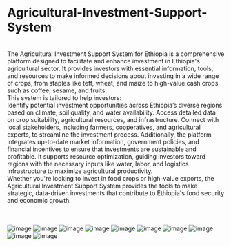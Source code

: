 # Agricultural-Investment-Support-System
<br>
The Agricultural Investment Support System for Ethiopia is a comprehensive platform designed to facilitate and enhance investment in Ethiopia's agricultural sector. It provides investors with essential information, tools, and resources to make informed decisions about investing in a wide range of crops, from staples like teff, wheat, and maize to high-value cash crops such as coffee, sesame, and fruits.
<br>
This system is tailored to help investors:
<br>
Identify potential investment opportunities across Ethiopia’s diverse regions based on climate, soil quality, and water availability.
Access detailed data on crop suitability, agricultural resources, and infrastructure.
Connect with local stakeholders, including farmers, cooperatives, and agricultural experts, to streamline the investment process.
Additionally, the platform integrates up-to-date market information, government policies, and financial incentives to ensure that investments are sustainable and profitable. It supports resource optimization, guiding investors toward regions with the necessary inputs like water, labor, and logistics infrastructure to maximize agricultural productivity.
<br>
Whether you're looking to invest in food crops or high-value exports, the Agricultural Investment Support System provides the tools to make strategic, data-driven investments that contribute to Ethiopia's food security and economic growth.
<br><br><br>

![image](https://github.com/user-attachments/assets/8027c555-b282-4e78-9406-dded8f9a5bef)
![image](https://github.com/user-attachments/assets/ced8bc0f-3da9-4d95-83c1-5e042edba2bd)
![image](https://github.com/user-attachments/assets/186f1731-8ab8-4df1-8611-1105c16c8ef1)
![image](https://github.com/user-attachments/assets/c0ce89a6-138a-4db3-9dfe-db0eba9026dc)
![image](https://github.com/user-attachments/assets/0c83e86b-4e02-4af5-a253-adf7126146f0)
![image](https://github.com/user-attachments/assets/7080cd6e-6fbf-4c23-a38c-a1d68f058172)
![image](https://github.com/user-attachments/assets/44f1e95b-c191-45ec-8020-7520c0964b1a)
![image](https://github.com/user-attachments/assets/86fa22a8-96b7-4124-bf17-23e00200b4fc)
![image](https://github.com/user-attachments/assets/9fc7e9bf-5580-46a6-bc07-aec06f659496)
![image](https://github.com/user-attachments/assets/d5ca5c36-b1a1-410a-b268-da70bd255093)

